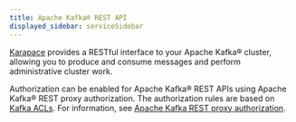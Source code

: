 ```yaml
---
title: Apache Kafka® REST API
displayed_sidebar: serviceSidebar
---
```


[Karapace](https://github.com/aiven/karapace) provides a RESTful interface to your Apache Kafka® cluster, allowing you to produce and consume messages and perform administrative cluster work.

Authorization can be enabled for Apache Kafka® REST APIs using Apache
Kafka® REST proxy authorization. The authorization rules are based on
[Kafka ACLs](/docs/products/kafka/concepts/acl). For information, see
[Apache Kafka REST proxy authorization](/docs/products/kafka/karapace/concepts/kafka-rest-proxy-authorization).
